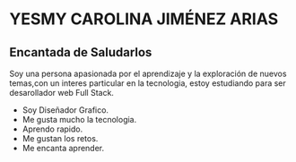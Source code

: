 

<h1>  YESMY CAROLINA JIMÉNEZ ARIAS </h1>
<h2> Encantada de Saludarlos </h1>


<p> Soy una persona apasionada por el aprendizaje y la exploración
 de nuevos temas,con un interes particular en la tecnologia,
estoy estudiando para ser desarollador web Full Stack.


* Soy Diseñador Grafico.
* Me gusta mucho la tecnologia.
* Aprendo rapido.
* Me gustan los retos.
* Me encanta aprender.
